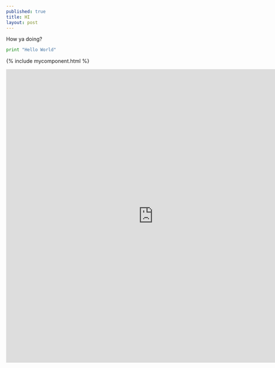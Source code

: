 ```yaml
---
published: true
title: HI
layout: post
---
```


How ya doing?

```python
print "Hello World"
```

{% include mycomponent.html %}

<iframe width="800" height="800" src="https://my.mindnode.com/hUeMkB8zxTG87BXHyJJWziGRgXTxyrTNqrk7yjYw#182.5,-539.9,2" frameborder="0" allowfullscreen></iframe>



